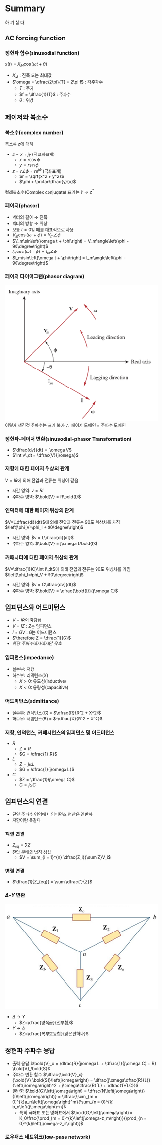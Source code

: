 # Summary

하 기 싫 다

## AC forcing function

### 정현파 함수(sinusodial function)

$x\left(t\right) = X_M \cos\left(\omega t + \theta\right)$

- $X_M$ : 진폭 또는 최대값
- $\omega = \dfrac{2\pi}{T} = 2\pi f$ : 각주파수
  - $T$ : 주기
  - $f = \dfrac{1}{T}$ : 주파수
  - $\theta$ : 위상

## 페이저와 복소수

### 복소수(complex number)

복소수 $z$에 대해

- $z = x + jy$ (직교좌표계)
  - $x = r \cos\phi$
  - $y = r \sin\phi$
- $z = r\angle\phi = re^{j\phi}$ (극좌표계)
  - $r = \sqrt{x^2 + y^2}$
  - $\phi = \arctan\dfrac{y}{x}$

켤레복소수(Complex conjugate) 표기는 $\bar{z} \rightarrow z^*$

### 페이저(phasor)

- 벡터의 길이 $\rightarrow$ 진폭
- 벡터의 방향 $\rightarrow$ 위상
- 보통 $t = 0$일 때를 대표적으로 사용
- $V_m\cos\left(\omega t + \phi\right) = V_m\angle\phi$
- $V_m\sin\left(\omega t + \phi\right) = V_m\angle\left(\phi - 90\degree\right)$
- $I_m\cos\left(\omega t + \phi\right) = I_m\angle\phi$
- $I_m\sin\left(\omega t + \phi\right) = I_m\angle\left(\phi - 90\degree\right)$

### 페이저 다이어그램(phasor diagram)

![페이저 다이어그램](image.png)
이렇게 생긴것
주파수는 표기 불가
$\therefore$ 페이저 도메인 $=$ 주파수 도메인

### 정현파-페이저 변환(sinusodial-phasor Transformation)

- $\dfrac{dv}{dt} = j\omega V$
- $\int v\,dt = \dfrac{V}{j\omega}$

### 저항에 대한 페이저 위상의 관계

$V=IR$에 의해 전압과 전류는 위상이 같음

- 시간 영역: $v = Ri$
- 주파수 영역: $\bold{V} = R\bold{I}$

### 인덕터에 대한 페이저 위상의 관계

$V=L\dfrac{di}{dt}$에 의해 전압과 전류는 90도 위상차를 가짐 $\left(\phi_V=\phi_I + 90\degree\right)$

- 시간 영역: $v = L\dfrac{di}{dt}$
- 주파수 영역: $\bold{V} = j\omega L\bold{I}$

### 커패시터에 대한 페이저 위상의 관계

$V=\dfrac{1}{C}\int i\,dt$에 의해 전압과 전류는 90도 위상차를 가짐 $\left(\phi_I=\phi_V + 90\degree\right)$

- 시간 영역: $v = C\dfrac{dv}{dt}$
- 주파수 영역: $\bold{V} = \dfrac{\bold{I}}{j\omega C}$

## 임피던스와 어드미턴스

- $V=IR$의 확장형
- $V=IZ$ : $Z$는 임피던스
- $I=GV$ : $G$는 어드미턴스
- $\therefore Z = \dfrac{1}{G}$
- _해당 주파수에서에서만 유효_

### 임피던스(impedance)

- 실수부: 저항
- 허수부: 리액턴스($X$)
  - $X > 0$: 유도성(inductive)
  - $X < 0$: 용량성(capacitive)

### 어드미턴스(admittance)

- 실수부: 컨덕턴스($G$) = $\dfrac{R}{R^2 + X^2}$
- 허수부: 서셉턴스($B$) = $-\dfrac{X}{R^2 + X^2}$

### 저항, 인덕턴스, 커패시턴스의 임피던스 및 어드미턴스

- $R$
  - $Z = R$
  - $G = \dfrac{1}{R}$
- $L$
  - $Z = j\omega L$
  - $G = \dfrac{1}{j\omega L}$
- $C$
  - $Z = \dfrac{1}{j\omega C}$
  - $G = j\omega C$

## 임피던스의 연결

- 단일 주파수 영역에서 임피던스 연산은 일반화
- 저항이랑 똑같다

### 직렬 연결

- $Z_{eq} = \sum Z$
- 전압 분배의 법칙 성립
  - $V = \sum_{i = 1}^{n} \dfrac{Z_i}{\sum Z}V_i$

### 병렬 연결

- $\dfrac{1}{Z_{eq}} = \sum \dfrac{1}{Z}$

### $\Delta$-$Y$ 변환

![델타-와이 변환 사진](image-1.png)

- $\Delta\rightarrow Y$
  - $Z=\dfrac{양쪽곱}{전부합}$
- $Y\rightarrow\Delta$
  - $Z=\dfrac{복부호동합}{맞은편하나}$

## 정현파 주파수 응답

- 출력 응답 $\bold{V}_o = \dfrac{R}{j\omega L + \dfrac{1}{j\omega C} + R} \bold{V}_\bold{S}$
- 주파수 변환 함수 $\dfrac{\bold{V}_o}{\bold{V}_\bold{S}}\left(j\omega\right) = \dfrac{j\omega\dfrac{R}{L}}{\left(j\omega\right)^2 + j\omega\dfrac{R}{L} + \dfrac{1}{LC}}$
- 일반화 $\bold{G}\left(j\omega\right) = \dfrac{N\left(j\omega\right)}{D\left(j\omega\right)} = \dfrac{\sum_{m = 0}^{k}a_m\left(j\omega\right)^m}{\sum_{n = 0}^{k} b_n\left(j\omega\right)^n}$
  - 특히 극좌표 또는 영좌표에서
  $\bold{G}\left(j\omega\right) = K_0\frac{\prod_{m = 0}^{k}\left(j\omega-z_m\right)}{\prod_{n = 0}^{k}\left(j\omega-z_n\right)}$

### 로우패스 네트워크(low-pass network)


